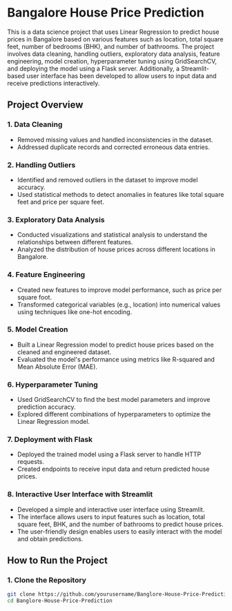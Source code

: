 # Bangalore House Price Prediction

This is a data science project that uses Linear Regression to predict house prices in Bangalore based on various features such as location, total square feet, number of bedrooms (BHK), and number of bathrooms. The project involves data cleaning, handling outliers, exploratory data analysis, feature engineering, model creation, hyperparameter tuning using GridSearchCV, and deploying the model using a Flask server. Additionally, a Streamlit-based user interface has been developed to allow users to input data and receive predictions interactively.

## Project Overview

### 1. Data Cleaning
- Removed missing values and handled inconsistencies in the dataset.
- Addressed duplicate records and corrected erroneous data entries.

### 2. Handling Outliers
- Identified and removed outliers in the dataset to improve model accuracy.
- Used statistical methods to detect anomalies in features like total square feet and price per square feet.

### 3. Exploratory Data Analysis
- Conducted visualizations and statistical analysis to understand the relationships between different features.
- Analyzed the distribution of house prices across different locations in Bangalore.

### 4. Feature Engineering
- Created new features to improve model performance, such as price per square foot.
- Transformed categorical variables (e.g., location) into numerical values using techniques like one-hot encoding.

### 5. Model Creation
- Built a Linear Regression model to predict house prices based on the cleaned and engineered dataset.
- Evaluated the model's performance using metrics like R-squared and Mean Absolute Error (MAE).

### 6. Hyperparameter Tuning
- Used GridSearchCV to find the best model parameters and improve prediction accuracy.
- Explored different combinations of hyperparameters to optimize the Linear Regression model.

### 7. Deployment with Flask
- Deployed the trained model using a Flask server to handle HTTP requests.
- Created endpoints to receive input data and return predicted house prices.

### 8. Interactive User Interface with Streamlit
- Developed a simple and interactive user interface using Streamlit.
- The interface allows users to input features such as location, total square feet, BHK, and the number of bathrooms to predict house prices.
- The user-friendly design enables users to easily interact with the model and obtain predictions.

## How to Run the Project

### 1. Clone the Repository
```bash
git clone https://github.com/yourusername/Banglore-House-Price-Prediction.git
cd Banglore-House-Price-Prediction 
